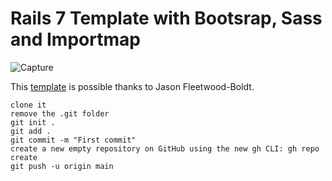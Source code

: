 # Rails 7 Template with Bootsrap, Sass and Importmap

![Capture](https://user-images.githubusercontent.com/78493094/150114101-377dc0b5-badf-44d7-87a7-fd0fbe6497ac.PNG)

This [template](https://jasonfleetwoodboldt.com/courses/stepping-up-rails/rails-7-bootstrap-with-sprockets-importmap-with-sassc-rails/) is possible thanks to Jason Fleetwood-Boldt.

```
clone it
remove the .git folder
git init .
git add .
git commit -m "First commit"
create a new empty repository on GitHub using the new gh CLI: gh repo create
git push -u origin main
```
